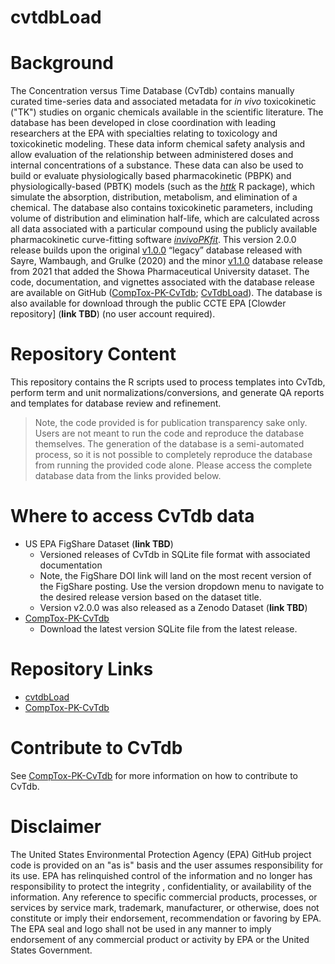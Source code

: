 # cvtdbLoad

# Background
The Concentration versus Time Database (CvTdb) contains manually curated time-series data and associated metadata for *in vivo* toxicokinetic ("TK") studies on organic chemicals available in the scientific literature. The database has been developed in close coordination with leading researchers at the EPA with specialties relating to toxicology and toxicokinetic modeling. These data inform chemical safety analysis and allow evaluation of the relationship between administered doses and internal concentrations of a substance. These data can also be used to build or evaluate physiologically based pharmacokinetic (PBPK) and physiologically-based (PBTK) models (such as the [*httk*](https://cran.r-project.org/web/packages/httk/index.html) R package), which simulate the absorption, distribution, metabolism, and elimination of a chemical. The database also contains toxicokinetic parameters, including volume of distribution and elimination half-life, which are calculated across all data associated with a particular compound using the publicly available pharmacokinetic curve-fitting software [*invivoPKfit*](https://CRAN.R-project.org/package=invivoPKfit). This version 2.0.0 release builds upon the original [v1.0.0](https://github.com/USEPA/CompTox-PK-CvTdb/releases/tag/v1.0.0) “legacy” database released with Sayre, Wambaugh, and Grulke (2020) and the minor [v1.1.0](https://github.com/USEPA/CompTox-PK-CvTdb/releases/tag/v1.1.0) database release from 2021 that added the Showa Pharmaceutical University dataset. The code, documentation, and vignettes associated with the database release are available on GitHub ([CompTox-PK-CvTdb](https://github.com/USEPA/CompTox-PK-CvTdb); [CvTdbLoad](https://github.com/USEPA/cvtdbload)). The database is also available for download through the public CCTE EPA [Clowder repository] (**link TBD**) (no user account required).

# Repository Content
This repository contains the R scripts used to process templates into CvTdb, perform term and unit normalizations/conversions, and generate QA reports and templates for database review and refinement.
>Note, the code provided is for publication transparency sake only. Users are not meant to run the code and reproduce the database themselves. The generation of the database is a semi-automated process, so it is not possible to completely reproduce the database from running the provided code alone. Please access the complete database data from the links provided below.

# Where to access CvTdb data
- US EPA FigShare Dataset (**link TBD**)
	- Versioned releases of CvTdb in SQLite file format with associated documentation
	- Note, the FigShare DOI link will land on the most recent version of the FigShare posting. Use the version dropdown menu to navigate to the desired release version based on the dataset title.
	- Version v2.0.0 was also released as a Zenodo Dataset (**link TBD**)
- [CompTox-PK-CvTdb](https://github.com/USEPA/CompTox-PK-CvTdb)
	 - Download the latest version SQLite file from the latest release.

# Repository Links
- [cvtdbLoad](https://github.com/USEPA/cvtdbload)
- [CompTox-PK-CvTdb](https://github.com/USEPA/CompTox-PK-CvTdb)

# Contribute to CvTdb
See [CompTox-PK-CvTdb](https://github.com/USEPA/CompTox-PK-CvTdb) for more information on how to contribute to CvTdb.

# Disclaimer
The United States Environmental Protection Agency (EPA) GitHub project code is provided on an "as is" basis and the user assumes responsibility for its use.  EPA has relinquished control of the information and no longer has responsibility to protect the integrity , confidentiality, or availability of the information.  Any reference to specific commercial products, processes, or services by service mark, trademark, manufacturer, or otherwise, does not constitute or imply their endorsement, recommendation or favoring by EPA.  The EPA seal and logo shall not be used in any manner to imply endorsement of any commercial product or activity by EPA or the United States Government.
